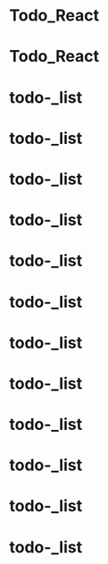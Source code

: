 # Todo_React
# Todo_React
# todo-_list
# todo-_list
# todo-_list
# todo-_list
# todo-_list
# todo-_list
# todo-_list
# todo-_list
# todo-_list
# todo-_list
# todo-_list
# todo-_list
